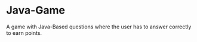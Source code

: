 # Java-Game
A game with Java-Based questions where the user has to answer correctly to earn points.
